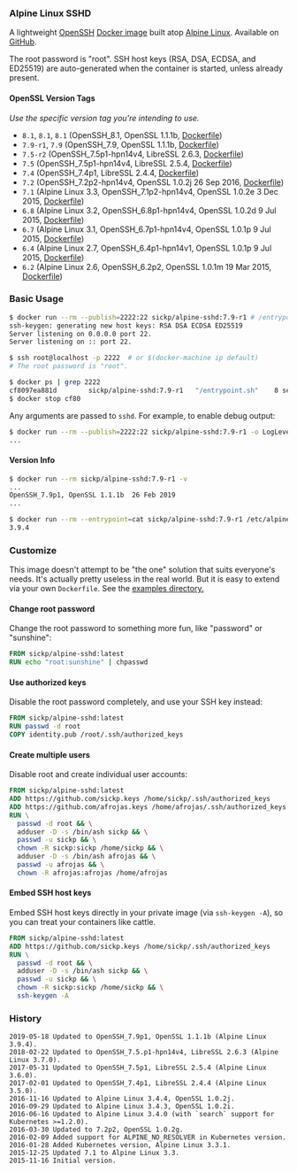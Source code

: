 ### Alpine Linux SSHD

A lightweight [OpenSSH][openssh] [Docker image][dockerhub_project] built atop [Alpine Linux][alpine_linux]. Available on [GitHub][github_project].

The root password is "root". SSH host keys (RSA, DSA, ECDSA, and ED25519) are auto-generated when the container is started, unless already present.

#### OpenSSL Version Tags
*Use the specific version tag you're intending to use.*

- `8.1`, `8.1`, `8.1` (OpenSSH_8.1, OpenSSL 1.1.1b, [Dockerfile](https://github.com/owenwarner/docker-alpine-sshd/tree/master/versions/8.1/Dockerfile))
- `7.9-r1`, `7.9` (OpenSSH_7.9, OpenSSL 1.1.1b, [Dockerfile](https://github.com/sickp/docker-alpine-sshd/tree/master/versions/7.9-r1/Dockerfile))
- `7.5-r2` (OpenSSH_7.5p1-hpn14v4, LibreSSL 2.6.3, [Dockerfile](https://github.com/sickp/docker-alpine-sshd/tree/master/versions/7.5-r2/Dockerfile))
- `7.5` (OpenSSH_7.5p1-hpn14v4, LibreSSL 2.5.4, [Dockerfile](https://github.com/sickp/docker-alpine-sshd/tree/master/versions/7.5/Dockerfile))
- `7.4` (OpenSSH_7.4p1, LibreSSL 2.4.4, [Dockerfile](https://github.com/sickp/docker-alpine-sshd/tree/master/versions/7.4/Dockerfile))
- `7.2` (OpenSSH_7.2p2-hpn14v4, OpenSSL 1.0.2j  26 Sep 2016, [Dockerfile](https://github.com/sickp/docker-alpine-sshd/tree/master/versions/7.2/Dockerfile))
- `7.1` (Alpine Linux 3.3, OpenSSH_7.1p2-hpn14v4, OpenSSL 1.0.2e 3 Dec 2015, [Dockerfile](https://github.com/sickp/docker-alpine-sshd/tree/master/versions/7.1/Dockerfile))
- `6.8` (Alpine Linux 3.2, OpenSSH_6.8p1-hpn14v4, OpenSSL 1.0.2d 9 Jul 2015, [Dockerfile](https://github.com/sickp/docker-alpine-sshd/tree/master/versions/6.8/Dockerfile))
- `6.7` (Alpine Linux 3.1, OpenSSH_6.7p1-hpn14v4, OpenSSL 1.0.1p 9 Jul 2015, [Dockerfile](https://github.com/sickp/docker-alpine-sshd/tree/master/versions/6.7/Dockerfile))
- `6.4` (Alpine Linux 2.7, OpenSSH_6.4p1-hpn14v1, OpenSSL 1.0.1p 9 Jul 2015, [Dockerfile](https://github.com/sickp/docker-alpine-sshd/tree/master/versions/6.4/Dockerfile))
- `6.2` (Alpine Linux 2.6, OpenSSH_6.2p2, OpenSSL 1.0.1m 19 Mar 2015, [Dockerfile](https://github.com/sickp/docker-alpine-sshd/tree/master/versions/6.2/Dockerfile))


### Basic Usage

```bash
$ docker run --rm --publish=2222:22 sickp/alpine-sshd:7.9-r1 # /entrypoint.sh
ssh-keygen: generating new host keys: RSA DSA ECDSA ED25519
Server listening on 0.0.0.0 port 22.
Server listening on :: port 22.

$ ssh root@localhost -p 2222  # or $(docker-machine ip default)
# The root password is "root".

$ docker ps | grep 2222
cf8097ea881d        sickp/alpine-sshd:7.9-r1   "/entrypoint.sh"    8 seconds ago       Up 4 seconds        0.0.0.0:2222->22/tcp   stoic_ptolemy
$ docker stop cf80
```

Any arguments are passed to `sshd`. For example, to enable debug output:

```bash
$ docker run --rm --publish=2222:22 sickp/alpine-sshd:7.9-r1 -o LogLevel=DEBUG
...
```

#### Version Info

```bash
$ docker run --rm sickp/alpine-sshd:7.9-r1 -v
...
OpenSSH_7.9p1, OpenSSL 1.1.1b  26 Feb 2019
...

$ docker run --rm --entrypoint=cat sickp/alpine-sshd:7.9-r1 /etc/alpine-release
3.9.4
```

### Customize

This image doesn't attempt to be "the one" solution that suits everyone's needs. It's actually pretty useless in the real world. But it is easy to extend via your own `Dockerfile`. See the [examples directory.][examples]

#### Change root password

Change the root password to something more fun, like "password" or "sunshine":

```dockerfile
FROM sickp/alpine-sshd:latest
RUN echo "root:sunshine" | chpasswd
```

#### Use authorized keys

Disable the root password completely, and use your SSH key instead:

```dockerfile
FROM sickp/alpine-sshd:latest
RUN passwd -d root
COPY identity.pub /root/.ssh/authorized_keys
```

#### Create multiple users

Disable root and create individual user accounts:

```dockerfile
FROM sickp/alpine-sshd:latest
ADD https://github.com/sickp.keys /home/sickp/.ssh/authorized_keys
ADD https://github.com/afrojas.keys /home/afrojas/.ssh/authorized_keys
RUN \
  passwd -d root && \
  adduser -D -s /bin/ash sickp && \
  passwd -u sickp && \
  chown -R sickp:sickp /home/sickp && \
  adduser -D -s /bin/ash afrojas && \
  passwd -u afrojas && \
  chown -R afrojas:afrojas /home/afrojas
```

#### Embed SSH host keys

Embed SSH host keys directly in your private image (via `ssh-keygen -A`), so you can treat your containers like cattle.

```dockerfile
FROM sickp/alpine-sshd:latest
ADD https://github.com/sickp.keys /home/sickp/.ssh/authorized_keys
RUN \
  passwd -d root && \
  adduser -D -s /bin/ash sickp && \
  passwd -u sickp && \
  chown -R sickp:sickp /home/sickp && \
  ssh-keygen -A
```

### History

    2019-05-18 Updated to OpenSSH_7.9p1, OpenSSL 1.1.1b (Alpine Linux 3.9.4).
    2018-02-22 Updated to OpenSSH_7.5.p1-hpn14v4, LibreSSL 2.6.3 (Alpine Linux 3.7.0).
    2017-05-31 Updated to OpenSSH_7.5p1, LibreSSL 2.5.4 (Alpine Linux 3.6.0).
    2017-02-01 Updated to OpenSSH_7.4p1, LibreSSL 2.4.4 (Alpine Linux 3.5.0).
    2016-11-16 Updated to Alpine Linux 3.4.4, OpenSSL 1.0.2j.
    2016-09-29 Updated to Alpine Linux 3.4.3, OpenSSL 1.0.2i.
    2016-06-16 Updated to Alpine Linux 3.4.0 (with `search` support for Kubernetes >=1.2.0).
    2016-03-30 Updated to 7.2p2, OpenSSL 1.0.2g.
    2016-02-09 Added support for ALPINE_NO_RESOLVER in Kubernetes version.
    2016-01-28 Added Kubernetes version, Alpine Linux 3.3.1.
    2015-12-25 Updated 7.1 to Alpine Linux 3.3.
    2015-11-16 Initial version.

[alpine_kubernetes]:  https://hub.docker.com/r/janeczku/alpine-kubernetes/
[alpine_linux]:       https://hub.docker.com/_/alpine/
[dockerhub_project]:  https://hub.docker.com/r/sickp/alpine-sshd/
[examples]:           https://github.com/sickp/docker-alpine-sshd/tree/master/examples/
[github_project]:     https://github.com/sickp/docker-alpine-sshd/
[openssh]:            http://www.openssh.com
